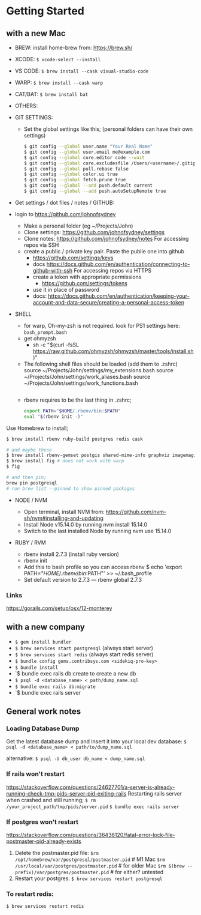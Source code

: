 # Getting Started

## with a new Mac
- BREW: install home-brew from: https://brew.sh/
- XCODE: `$ xcode-select --install`
- VS CODE: `$ brew install --cask visual-studio-code`
- WARP: `$ brew install --cask warp`
- CAT/BAT: `$ brew install bat`

- OTHERS:

- GIT SETTINGS:
  - Set the global settings like this; (personal folders can have their own settings)
    ```sh
    $ git config --global user.name "Your Real Name"
    $ git config --global user.email me@example.com
    $ git config --global core.editor code --wait
    $ git config --global core.excludesfile /Users/<username>/.gitignore_global
    $ git config --global pull.rebase false
    $ git config --global color.ui true
    $ git config --global fetch.prune true
    $ git config --global --add push.default current
    $ git config --global --add push.autoSetupRemote true
    ```

- Get settings / dot files / notes / GITHUB:
- login to https://github.com/johnofsydney
  - Make a personal folder (eg ~/Projects/John)
  - Clone settings: https://github.com/johnofsydney/settings
  - Clone notes: https://github.com/johnofsydney/notes
  For accessing repos via SSH
  - create a public / private key pair. Paste the publie one into github
    - https://github.com/settings/keys
    - docs https://docs.github.com/en/authentication/connecting-to-github-with-ssh
  For accessing repos via HTTPS
    - create a token with appropriate permissions
      - https://github.com/settings/tokens
    - use it in place of password
    - docs: https://docs.github.com/en/authentication/keeping-your-account-and-data-secure/creating-a-personal-access-token

- SHELL
  - for warp, Oh-my-zsh is not required. look for PS1 settings here: `bash_prompt.bash`
  - get ohmyzsh
    - sh -c "$(curl -fsSL https://raw.github.com/ohmyzsh/ohmyzsh/master/tools/install.sh)"
  - The following shell files should be loaded (add them to .zshrc)
    source ~/Projects/John/settings/my_extensions.bash
    source ~/Projects/John/settings/work_aliases.bash
    source ~/Projects/John/settings/work_functions.bash
    ```
  - rbenv requires to be the last thing in .zshrc;
    ```sh
    export PATH="$HOME/.rbenv/bin:$PATH"
    eval "$(rbenv init -)"
    ```



Use Homebrew to install;
```sh
$ brew install rbenv ruby-build postgres redis cask

# and maybe these
$ brew install rbenv-gemset postgis shared-mime-info graphviz imagemagick
$ brew install fig # does not work with warp
$ fig

# and then pin;
brew pin postgresql
# run brew list --pinned to show pinned packages


```




- NODE / NVM
  - Open terminal, install NVM from: https://github.com/nvm-sh/nvm#installing-and-updating
  - Install Node v15.14.0 by running nvm install 15.14.0
  - Switch to the last installed Node by running nvm use 15.14.0

- RUBY / RVM
  - rbenv install 2.7.3 (install ruby version)
  - rbenv init
  - Add this to bash profile so you can access rbenv $ echo 'export PATH="$HOME/.rbenv/bin:$PATH"' >> ~/.bash_profile
  - Set default version to 2.7.3 — rbenv global 2.7.3


### Links
https://gorails.com/setup/osx/12-monterey


## with a new company

- `$ gem install bundler`
- `$ brew services start postgresql` (always start server)
- `$ brew services start redis` (always start redis server)
- `$ bundle config gems.contribsys.com <sidekiq-pro-key>`
- `$ bundle install`
- `$ bundle exec rails db:create to create a new db
- `$ psql -d <database_name> < path/dump_name.sql`
- `$ bundle exec rails db:migrate`
- `$ bundle exec rails server



## General work notes

### Loading Database Dump
Get the latest database dump and insert it into your local dev database:
`$ psql -d <database_name> < path/to/dump_name.sql`

alternative:
`$ psql -U db_user db_name < dump_name.sql`

### If rails won't restart
https://stackoverflow.com/questions/24627701/a-server-is-already-running-check-tmp-pids-server-pid-exiting-rails
Restarting rails server when crashed and still running;
`$ rm /your_project_path/tmp/pids/server.pid`
`$ bundle exec rails server`

### If postgres won't restart
https://stackoverflow.com/questions/36436120/fatal-error-lock-file-postmaster-pid-already-exists
1. Delete the postmaster.pid file:
  `$rm /opt/homebrew/var/postgresql/postmaster.pid`    # M1 Mac
  `$rm /usr/local/var/postgres/postmaster.pid`         # for older Mac
  `$rm $(brew --prefix)/var/postgres/postmaster.pid`   # for either? untested
2. Restart your postgres:
  `$ brew services restart postgresql`


### To restart redis:
  `$ brew services restart redis`
